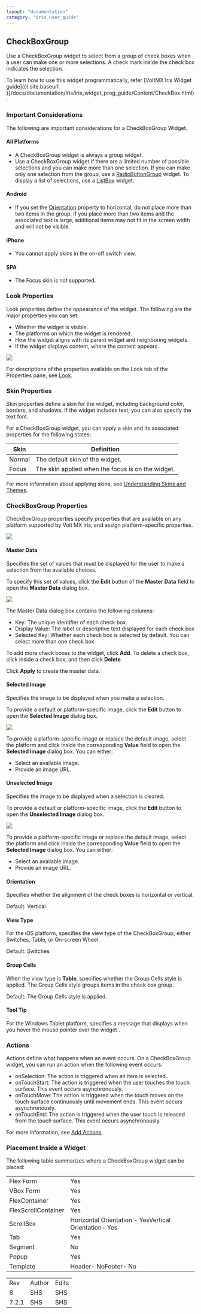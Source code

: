 ```yaml
---
layout: "documentation"
category: "iris_user_guide"
---
```

                           


CheckBoxGroup
-------------

Use a CheckBoxGroup widget to select from a group of check boxes when a user can make one or more selections. A check mark inside the check box indicates the selection.

To learn how to use this widget programmatically, refer [VoltMX Iris Widget guide]({{ site.baseurl }}/docs/documentation/Iris/iris_widget_prog_guide/Content/CheckBox.html).

### Important Considerations

The following are important considerations for a CheckBoxGroup Widget.

#### All Platforms

*   A CheckBoxGroup widget is always a group widget.
*   Use a CheckBoxGroup widget if there are a limited number of possible selections and you can make more than one selection. If you can make only one selection from the group, use a [RadioButtonGroup](RadioButtonGroup.html) widget. To display a list of selections, use a [ListBox](ListBox.html) widget.

#### Android

*   If you set the [Orientation](#orientation) property to horizontal, do not place more than two items in the group. If you place more than two items and the associated text is large, additional items may not fit in the screen width and will not be visible.

#### iPhone

*   You cannot apply skins in the on-off switch view.

#### SPA

*   The Focus skin is not supported.

### Look Properties

Look properties define the appearance of the widget. The following are the major properties you can set:

*   Whether the widget is visible.
*   The platforms on which the widget is rendered.
*   How the widget aligns with its parent widget and neighboring widgets.
*   If the widget displays content, where the content appears.

![](Resources/Images/CheckBox.png)

For descriptions of the properties available on the Look tab of the Properties pane, see [Look](Look.html#Flex).

### Skin Properties

Skin properties define a skin for the widget, including background color, borders, and shadows. If the widget includes text, you can also specify the text font.

For a CheckBoxGroup widget, you can apply a skin and its associated properties for the following states:

  
| Skin | Definition |
| --- | --- |
| Normal | The default skin of the widget. |
| Focus | The skin applied when the focus is on the widget. |

For more information about applying skins, see [Understanding Skins and Themes](Customizing_the_Look_and_Feel_with_Skins.html).

### CheckBoxGroup Properties

CheckBoxGroup properties specify properties that are available on any platform supported by Volt MX Iris, and assign platform-specific properties.

![](Resources/Images/checkboxgroup-wsp.png)

#### Master Data

Specifies the set of values that must be displayed for the user to make a selection from the available choices.

To specify this set of values, click the **Edit** button of the **Master Data** field to open the **Master Data** dialog box.

![](Resources/Images/masterdata_wsp.png)

The Master Data dialog box contains the following columns:

*   Key: The unique identifier of each check box.
*   Display Value: The label or descriptive text displayed for each check box
*   Selected Key: Whether each check box is selected by default. You can select more than one check box.

To add more check boxes to the widget, click **Add**. To delete a check box, click inside a check box, and then click **Delete**.

Click **Apply** to create the master data.

#### Selected Image

Specifies the image to be displayed when you make a selection.

To provide a default or platform-specific image, click the **Edit** button to open the **Selected Image** dialog box.

![](Resources/Images/tickedimage_wsp.png)

To provide a platform-specific image or replace the default image, select the platform and click inside the corresponding **Value** field to open the **Selected Image** dialog box. You can either:

*   Select an available image.
*   Provide an image URL.

#### Unselected Image

Specifies the image to be displayed when a selection is cleared.

To provide a default or platform-specific image, click the **Edit** button to open the **Unselected Image** dialog box.

![](Resources/Images/untickedimage_wsp.png)

To provide a platform-specific image or replace the default image, select the platform and click inside the corresponding **Value** field to open the **Selected Image** dialog box. You can either:

*   Select an available image.
*   Provide an image URL.

#### Orientation

Specifies whether the alignment of the check boxes is horizontal or vertical.

Default: Vertical

#### View Type

For the iOS platform, specifies the view type of the CheckBoxGroup, either Switches, Table, or On-screen Wheel.

Default: Switches

#### Group Cells

When the view type is **Table**, specifies whether the Group Cells style is applied. The Group Cells style groups items in the check box group.

Default: The Group Cells style is applied.

#### Tool Tip

For the Windows Tablet platform, specifies a message that displays when you hover the mouse pointer over the widget .

### Actions

Actions define what happens when an event occurs. On a CheckBoxGroup widget, you can run an action when the following event occurs:

*   onSelection: The action is triggered when an item is selected.
*   onTouchStart: The action is triggered when the user touches the touch surface. This event occurs asynchronously.
*   onTouchMove: The action is triggered when the touch moves on the touch surface continuously until movement ends. This event occurs asynchronously.
*   onTouchEnd: The action is triggered when the user touch is released from the touch surface. This event occurs asynchronously.

For more information, see [Add Actions](working_with_Action_Editor.html).

### Placement Inside a Widget

The following table summarizes where a CheckBoxGroup widget can be placed:

<table style="mc-table-style: url('Resources/TableStyles/Basic.css');" class="TableStyle-Basic" cellspacing="0"><colgroup><col class="TableStyle-Basic-Column-Column1"> <col class="TableStyle-Basic-Column-Column1"></colgroup><tbody><tr class="TableStyle-Basic-Body-Body1"><td class="TableStyle-Basic-BodyE-Column1-Body1">Flex Form</td><td class="TableStyle-Basic-BodyD-Column1-Body1">Yes</td></tr><tr class="TableStyle-Basic-Body-Body1"><td class="TableStyle-Basic-BodyE-Column1-Body1">VBox Form</td><td class="TableStyle-Basic-BodyD-Column1-Body1">Yes</td></tr><tr class="TableStyle-Basic-Body-Body1"><td class="TableStyle-Basic-BodyE-Column1-Body1">FlexContainer</td><td class="TableStyle-Basic-BodyD-Column1-Body1">Yes</td></tr><tr class="TableStyle-Basic-Body-Body1"><td class="TableStyle-Basic-BodyE-Column1-Body1">FlexScrollContainer</td><td class="TableStyle-Basic-BodyD-Column1-Body1">Yes</td></tr><tr class="TableStyle-Basic-Body-Body1"><td class="TableStyle-Basic-BodyE-Column1-Body1">ScrollBox</td><td class="TableStyle-Basic-BodyD-Column1-Body1">Horizontal Orientation - YesVertical Orientation- Yes</td></tr><tr class="TableStyle-Basic-Body-Body1"><td class="TableStyle-Basic-BodyE-Column1-Body1">Tab</td><td class="TableStyle-Basic-BodyD-Column1-Body1">Yes</td></tr><tr class="TableStyle-Basic-Body-Body1"><td class="TableStyle-Basic-BodyE-Column1-Body1">Segment</td><td class="TableStyle-Basic-BodyD-Column1-Body1">No</td></tr><tr class="TableStyle-Basic-Body-Body1"><td class="TableStyle-Basic-BodyE-Column1-Body1">Popup</td><td class="TableStyle-Basic-BodyD-Column1-Body1">Yes</td></tr><tr class="TableStyle-Basic-Body-Body1"><td class="TableStyle-Basic-BodyB-Column1-Body1">Template&nbsp;</td><td class="TableStyle-Basic-BodyA-Column1-Body1">Header- NoFooter- No</td></tr></tbody></table>

<table style="margin-left: 0;margin-right: auto;mc-table-style: url('Resources/TableStyles/RevisionTable.css');" class="TableStyle-RevisionTable" cellspacing="0" data-mc-conditions="Default.HTML5 Only"><colgroup><col class="TableStyle-RevisionTable-Column-Column1" style="width: 26px;"> <col class="TableStyle-RevisionTable-Column-Column1"> <col class="TableStyle-RevisionTable-Column-Column1"></colgroup><tbody><tr class="TableStyle-RevisionTable-Body-Body1"><td class="TableStyle-RevisionTable-BodyE-Column1-Body1" data-mc-conditions="Default.HTML5 Only">Rev</td><td class="TableStyle-RevisionTable-BodyE-Column1-Body1" data-mc-conditions="Default.HTML5 Only">Author</td><td class="TableStyle-RevisionTable-BodyD-Column1-Body1" data-mc-conditions="Default.HTML5 Only">Edits</td></tr><tr class="TableStyle-RevisionTable-Body-Body1"><td class="TableStyle-RevisionTable-BodyE-Column1-Body1" data-mc-conditions="Default.HTML5 Only">8</td><td class="TableStyle-RevisionTable-BodyE-Column1-Body1" data-mc-conditions="Default.HTML5 Only">SHS</td><td class="TableStyle-RevisionTable-BodyD-Column1-Body1" data-mc-conditions="Default.HTML5 Only">SHS</td></tr><tr class="TableStyle-RevisionTable-Body-Body1"><td class="TableStyle-RevisionTable-BodyB-Column1-Body1" data-mc-conditions="Default.HTML5 Only">7.2.1</td><td class="TableStyle-RevisionTable-BodyB-Column1-Body1" data-mc-conditions="Default.HTML5 Only">SHS</td><td class="TableStyle-RevisionTable-BodyA-Column1-Body1" data-mc-conditions="Default.HTML5 Only">SHS</td></tr></tbody></table>
